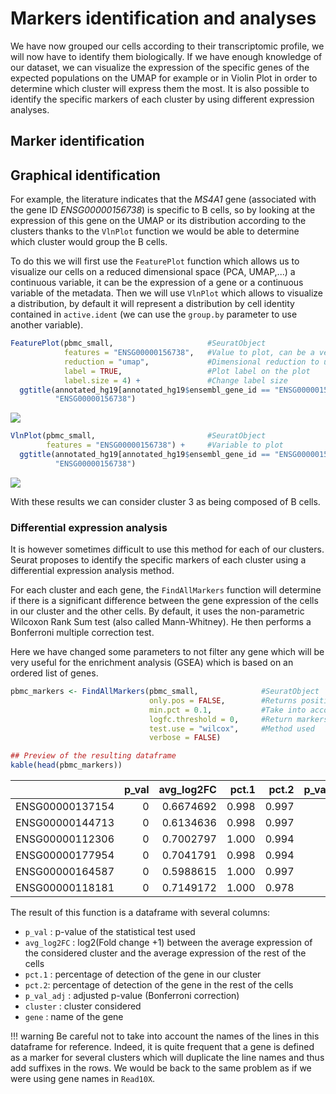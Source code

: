 # Markers identification and analyses

We have now grouped our cells according to their transcriptomic profile,
we will now have to identify them biologically. If we have enough knowledge
of our dataset, we can visualize the expression of the specific genes of
the expected populations on the UMAP for example or in Violin Plot in order
to determine which cluster will express them the most. It is also possible
to identify the specific markers of each cluster by using different
expression analyses.  

## Marker identification

## Graphical identification

For example, the literature indicates that the *MS4A1* gene (associated
with the gene ID *ENSG00000156738*) is specific to B cells, so by looking
at the expression of this gene on the UMAP or its distribution according
to the clusters thanks to the `VlnPlot` function we would be able to
determine which cluster would group the B cells.

To do this we will first use the `FeaturePlot` function which allows us
to visualize our cells on a reduced dimensional space (PCA, UMAP,...) a
continuous variable, it can be the expression of a gene or a continuous
variable of the metadata. Then we will use `VlnPlot` which allows to
visualize a distribution, by default it will represent a distribution by
cell identity contained in `active.ident` (we can use the `group.by`
parameter to use another variable).

``` r
FeaturePlot(pbmc_small,                     #SeuratObject
            features = "ENSG00000156738",   #Value to plot, can be a vector of several variable
            reduction = "umap",             #Dimensional reduction to use
            label = TRUE,                   #Plot label on the plot
            label.size = 4) +               #Change label size
  ggtitle(annotated_hg19[annotated_hg19$ensembl_gene_id == "ENSG00000156738", "external_gene_name"],
          "ENSG00000156738")
```

<img src="../images/visualMarkers-1.png" style="display: block; margin: auto;" />

``` r
VlnPlot(pbmc_small,                         #SeuratObject
        features = "ENSG00000156738") +     #Variable to plot
  ggtitle(annotated_hg19[annotated_hg19$ensembl_gene_id == "ENSG00000156738", "external_gene_name"],
          "ENSG00000156738")
```

<img src="../images/visualMarkers-2.png" style="display: block; margin: auto;" />

With these results we can consider cluster 3 as being composed of B cells.

### Differential expression analysis

It is however sometimes difficult to use this method for each of our
clusters. Seurat proposes to identify the specific markers of each cluster
using a differential expression analysis method.

For each cluster and each gene, the `FindAllMarkers` function will determine
if there is a significant difference between the gene expression of the cells
in our cluster and the other cells. By default, it uses the non-parametric
Wilcoxon Rank Sum test (also called Mann-Whitney). He then performs a
Bonferroni multiple correction test.

Here we have changed some parameters to not filter any gene which will be
very useful for the enrichment analysis (GSEA) which is based on an ordered
list of genes.

``` r
pbmc_markers <- FindAllMarkers(pbmc_small,              #SeuratObject
                               only.pos = FALSE,        #Returns positive and negative gene markers
                               min.pct = 0.1,           #Take into account genes that are detected in at least 10% of the cells
                               logfc.threshold = 0,     #Return markers with a logFC superior to threshold
                               test.use = "wilcox",     #Method used
                               verbose = FALSE)

## Preview of the resulting dataframe
kable(head(pbmc_markers))
```

|                 | p_val | avg_log2FC | pct.1 | pct.2 | p_val_adj | cluster | gene            |
|:----------------|------:|-----------:|------:|------:|----------:|:--------|:----------------|
| ENSG00000137154 |     0 |  0.6674692 | 0.998 | 0.997 |         0 | 0       | ENSG00000137154 |
| ENSG00000144713 |     0 |  0.6134636 | 0.998 | 0.997 |         0 | 0       | ENSG00000144713 |
| ENSG00000112306 |     0 |  0.7002797 | 1.000 | 0.994 |         0 | 0       | ENSG00000112306 |
| ENSG00000177954 |     0 |  0.7041791 | 0.998 | 0.994 |         0 | 0       | ENSG00000177954 |
| ENSG00000164587 |     0 |  0.5988615 | 1.000 | 0.997 |         0 | 0       | ENSG00000164587 |
| ENSG00000118181 |     0 |  0.7149172 | 1.000 | 0.978 |         0 | 0       | ENSG00000118181 |

The result of this function is a dataframe with several columns:

- `p_val` : p-value of the statistical test used
- `avg_log2FC` : log2(Fold change +1) between the average expression of the
  considered cluster and the average expression of the rest of the cells
- `pct.1` : percentage of detection of the gene in our cluster
- `pct.2`: percentage of detection of the gene in the rest of the cells
- `p_val_adj` : adjusted p-value (Bonferroni correction)
- `cluster` : cluster considered
- `gene` : name of the gene

!!! warning
    Be careful not to take into account the names of the lines in this dataframe
    for reference. Indeed, it is quite frequent that a gene is defined as a
    marker for several clusters which will duplicate the line names and thus
    add suffixes in the rows. We would be back to the same problem as if we
    were using gene names in `Read10X`.
